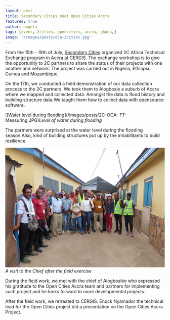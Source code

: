 ```yaml
---
layout: post
title: Secondary Cities meet Open Cities Accra
featured: true
author: angela
tags: [event, 2cities, opencities, accra, ghana,]
image: '/images/posts/oca-2cities.jpg'
---
```

From the 15th - 19th of July, [Secondary Cities](https://secondarycities.state.gov/) organized 2C Africa Technical Exchange program in Accra at CERGIS. The exchange workshop is to give the opportunity to 2C partners to share the status of their projects with one another and network. The project was carried out in Nigeria, Ethiopia, Guinea and Mozambique.

On the 17th, we conducted a field demonstration of our data collection process to the 2C partners. We took them to Alogbosie a suburb of Accra where we mapped and collected data. Amongst the data is flood history and building structure data.We taught them how to collect data with opensource software.

![Water level during flooding](/images/posts/2C-OCA- FT-Measuring.JPG)*Level of water during flooding*

The partners were surprised at the water level during the flooding season.Also, kind of building structures put up by the inhabilitants to build resilience.

![Visit to the chief of Alogboshie](/images/posts/2C-OCA-visitingchief.JPG)*A visit to the Chief after the field exercise*

During the field work, we met with the chief of Alogboshie who expressed his gratitude to the Open Cities Accra team  and partners for implementing such project and he looks forward to more developmental projects.

After the field work, we retreated to CERGIS. Enock Nyamador the technical lead for the Open Cities project did a presentation on the Open Cities Accra Project.
